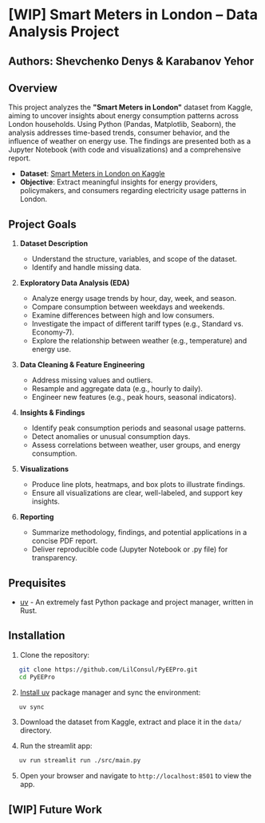 # [WIP] Smart Meters in London – Data Analysis Project

## Authors: Shevchenko Denys & Karabanov Yehor

## Overview

This project analyzes the **"Smart Meters in London"** dataset from Kaggle, aiming to uncover insights about energy
consumption patterns across London households. Using Python (Pandas, Matplotlib, Seaborn), the analysis addresses
time-based trends, consumer behavior, and the influence of weather on energy use. The findings are presented both as a
Jupyter Notebook (with code and visualizations) and a comprehensive report.

- **Dataset**: [Smart Meters in London on Kaggle](https://www.kaggle.com/datasets/jeanmidev/smart-meters-in-london)
- **Objective**: Extract meaningful insights for energy providers, policymakers, and consumers regarding electricity
  usage patterns in London.

## Project Goals

1. **Dataset Description**
    - Understand the structure, variables, and scope of the dataset.
    - Identify and handle missing data.

2. **Exploratory Data Analysis (EDA)**
    - Analyze energy usage trends by hour, day, week, and season.
    - Compare consumption between weekdays and weekends.
    - Examine differences between high and low consumers.
    - Investigate the impact of different tariff types (e.g., Standard vs. Economy-7).
    - Explore the relationship between weather (e.g., temperature) and energy use.

3. **Data Cleaning & Feature Engineering**
    - Address missing values and outliers.
    - Resample and aggregate data (e.g., hourly to daily).
    - Engineer new features (e.g., peak hours, seasonal indicators).

4. **Insights & Findings**
    - Identify peak consumption periods and seasonal usage patterns.
    - Detect anomalies or unusual consumption days.
    - Assess correlations between weather, user groups, and energy consumption.

5. **Visualizations**
    - Produce line plots, heatmaps, and box plots to illustrate findings.
    - Ensure all visualizations are clear, well-labeled, and support key insights.

6. **Reporting**
    - Summarize methodology, findings, and potential applications in a concise PDF report.
    - Deliver reproducible code (Jupyter Notebook or .py file) for transparency.

## Prequisites

- [uv](https://docs.astral.sh/uv/getting-started/installation/#installation-methods) - An extremely fast Python package
  and project manager, written in Rust.

## Installation

1. Clone the repository:

```bash
   git clone https://github.com/LilConsul/PyEEPro.git
   cd PyEEPro
```

2. [Install uv](https://docs.astral.sh/uv/getting-started/installation/#installation-methods) package manager and sync
   the environment:

```bash
   uv sync
```

3. Download the dataset from Kaggle, extract and place it in the `data/` directory.

4. Run the streamlit app:

```bash
   uv run streamlit run ./src/main.py
```

5. Open your browser and navigate to `http://localhost:8501` to view the app.

## [WIP] Future Work